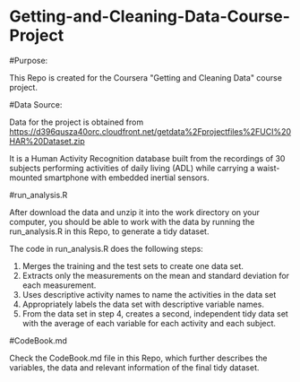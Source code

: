 Getting-and-Cleaning-Data-Course-Project
========================================
#Purpose:

This Repo is created for the Coursera "Getting and Cleaning Data" course project.

#Data Source:

Data for the project is obtained from
https://d396qusza40orc.cloudfront.net/getdata%2Fprojectfiles%2FUCI%20HAR%20Dataset.zip 

It is a Human Activity Recognition database built from the recordings of 30 subjects performing activities of daily living (ADL) while carrying a waist-mounted smartphone with embedded inertial sensors.

#run_analysis.R

After download the data and unzip it into the work directory on your computer, you should be able to work with the data by running the run_analysis.R in this Repo, to generate a tidy dataset. 

The code in run_analysis.R does the following steps: 

1. Merges the training and the test sets to create one data set.
2. Extracts only the measurements on the mean and standard deviation for each measurement. 
3. Uses descriptive activity names to name the activities in the data set
4. Appropriately labels the data set with descriptive variable names. 
5. From the data set in step 4, creates a second, independent tidy data set with the average of each variable for each activity and each subject.

#CodeBook.md

Check the CodeBook.md file in this Repo, which further describes the variables, the data and relevant information of the final tidy dataset. 
